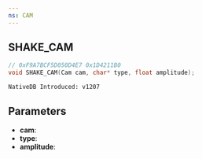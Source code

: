 ```yaml
---
ns: CAM
---
```

## SHAKE_CAM

```c
// 0xF9A7BCF5D050D4E7 0x1D4211B0
void SHAKE_CAM(Cam cam, char* type, float amplitude);
```

```
NativeDB Introduced: v1207
```

## Parameters
* **cam**:
* **type**:
* **amplitude**:
